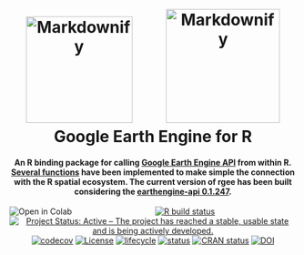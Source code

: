 <h1 align="center">
  <br>
  <a href="https://r-spatial.github.io/rgee/"><img src="https://raw.githubusercontent.com/r-spatial/rgee/master/man/figures/logo.png" alt="Markdownify" width="187"></a>
  &nbsp;
  &nbsp;
  &nbsp;
  &nbsp;
  <a href="http://r-earthengine.github.io/"><img src="https://user-images.githubusercontent.com/16768318/105011770-a0127080-5a3d-11eb-961c-623b23399b01.png" alt="Markdownify" width="200"></a>
  <br>
  Google Earth Engine for R
  <br>
</h1>

<h4 align="center">An R binding package for calling <a href="https://developers.google.com/earth-engine/" target="_blank">Google Earth Engine API</a> from within R. <a href="https://r-spatial.github.io/rgee/reference/index.html" target="_blank">Several functions</a> have been implemented to make simple the connection with the R spatial ecosystem. The current version of rgee has been built considering the <a href="https://pypi.org/project/earthengine-api/0.1.246/" target="_blank">earthengine-api 0.1.247</a>.</h4>

<p align="center">
<a href="https://colab.research.google.com/github/r-spatial/rgee/blob/examples/rgee_colab.ipynb"><img align="left" src="https://colab.research.google.com/assets/colab-badge.svg" alt="Open in Colab" title="Open and Execute in Google Colaboratory"></a>
<a href="https://github.com/r-spatial/rgee/actions"><img src="https://github.com/r-spatial/rgee/workflows/R-CMD-check/badge.svg" alt="R build status"></a>
<a href="https://www.repostatus.org/#active"><img src="https://www.repostatus.org/badges/latest/active.svg" alt="Project Status: Active – The project has reached a stable, usable
state and is being actively
developed."></a>
<a href="https://codecov.io/gh/r-spatial/rgee"><img src="https://codecov.io/gh/r-spatial/rgee/branch/master/graph/badge.svg" alt="codecov"></a>
<a href="https://opensource.org/licenses/Apache-2.0"><img src="https://img.shields.io/badge/License-Apache%202.0-blue.svg" alt="License"></a>
<a href="https://www.tidyverse.org/lifecycle/#maturing"><img src="https://img.shields.io/badge/lifecycle-maturing-blue.svg" alt="lifecycle"></a>
<a href="https://joss.theoj.org/papers/aea42ddddd79df480a858bc1e51857fc"><img src="https://joss.theoj.org/papers/aea42ddddd79df480a858bc1e51857fc/status.svg" alt="status"></a>
<a href="https://cran.r-project.org/package=rgee"><img src="https://www.r-pkg.org/badges/version/rgee" alt="CRAN
status"></a>
<a href="https://doi.org/10.5281/zenodo.3945409"><img src="https://zenodo.org/badge/DOI/10.5281/zenodo.3945409.svg" alt="DOI"></a>
</p>
